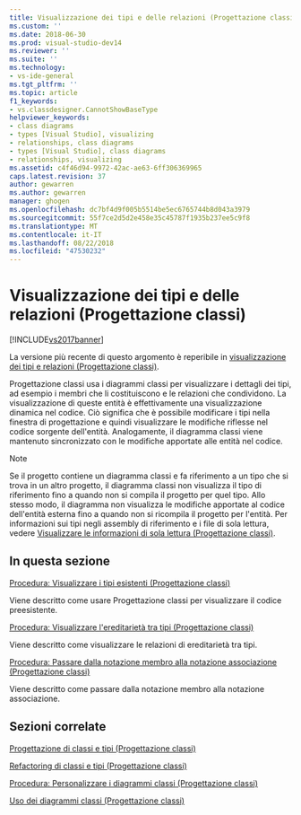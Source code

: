 ```yaml
---
title: Visualizzazione dei tipi e delle relazioni (Progettazione classi) | Microsoft Docs
ms.custom: ''
ms.date: 2018-06-30
ms.prod: visual-studio-dev14
ms.reviewer: ''
ms.suite: ''
ms.technology:
- vs-ide-general
ms.tgt_pltfrm: ''
ms.topic: article
f1_keywords:
- vs.classdesigner.CannotShowBaseType
helpviewer_keywords:
- class diagrams
- types [Visual Studio], visualizing
- relationships, class diagrams
- types [Visual Studio], class diagrams
- relationships, visualizing
ms.assetid: c4f46d94-9972-42ac-ae63-6ff306369965
caps.latest.revision: 37
author: gewarren
ms.author: gewarren
manager: ghogen
ms.openlocfilehash: dc7bf4d9f005b5514be5ec6765744b8d043a3979
ms.sourcegitcommit: 55f7ce2d5d2e458e35c45787f1935b237ee5c9f8
ms.translationtype: MT
ms.contentlocale: it-IT
ms.lasthandoff: 08/22/2018
ms.locfileid: "47530232"
---
```

# <a name="viewing-types-and-relationships-class-designer"></a>Visualizzazione dei tipi e delle relazioni (Progettazione classi)
[!INCLUDE[vs2017banner](../includes/vs2017banner.md)]

La versione più recente di questo argomento è reperibile in [visualizzazione dei tipi e relazioni (Progettazione classi)](https://docs.microsoft.com/visualstudio/ide/viewing-types-and-relationships-class-designer).  
  
Progettazione classi usa i diagrammi classi per visualizzare i dettagli dei tipi, ad esempio i membri che li costituiscono e le relazioni che condividono. La visualizzazione di queste entità è effettivamente una visualizzazione dinamica nel codice. Ciò significa che è possibile modificare i tipi nella finestra di progettazione e quindi visualizzare le modifiche riflesse nel codice sorgente dell'entità. Analogamente, il diagramma classi viene mantenuto sincronizzato con le modifiche apportate alle entità nel codice.  
  
> [!NOTE]
>  Se il progetto contiene un diagramma classi e fa riferimento a un tipo che si trova in un altro progetto, il diagramma classi non visualizza il tipo di riferimento fino a quando non si compila il progetto per quel tipo. Allo stesso modo, il diagramma non visualizza le modifiche apportate al codice dell'entità esterna fino a quando non si ricompila il progetto per l'entità. Per informazioni sui tipi negli assembly di riferimento e i file di sola lettura, vedere [Visualizzare le informazioni di sola lettura (Progettazione classi)](http://msdn.microsoft.com/en-us/33e2d3a9-1668-4d10-ae56-fa09b3156e0a).  
  
## <a name="in-this-section"></a>In questa sezione  
 [Procedura: Visualizzare i tipi esistenti (Progettazione classi)](../ide/how-to-view-existing-types-class-designer.md)  
  
 Viene descritto come usare Progettazione classi per visualizzare il codice preesistente.  
  
 [Procedura: Visualizzare l'ereditarietà tra tipi (Progettazione classi)](../ide/how-to-view-inheritance-between-types-class-designer.md)  
  
 Viene descritto come visualizzare le relazioni di ereditarietà tra tipi.  
  
 [Procedura: Passare dalla notazione membro alla notazione associazione (Progettazione classi)](../ide/how-to-change-between-member-notation-and-association-notation-class-designer.md)  
  
 Viene descritto come passare dalla notazione membro alla notazione associazione.  
  
## <a name="related-sections"></a>Sezioni correlate  
 [Progettazione di classi e tipi (Progettazione classi)](../ide/designing-classes-and-types-class-designer.md)  
  
 [Refactoring di classi e tipi (Progettazione classi)](../ide/refactoring-classes-and-types-class-designer.md)  
  
 [Procedura: Personalizzare i diagrammi classi (Progettazione classi)](../ide/how-to-customize-class-diagrams-class-designer.md)  
  
 [Uso dei diagrammi classi (Progettazione classi)](../ide/working-with-class-diagrams-class-designer.md)



